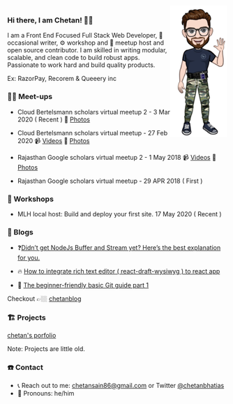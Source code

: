 <img align="right" src="https://github.com/Ckbhatia/Ckbhatia/blob/master/transparent.png" alt="Avatar of chetan kumar" width=130px height=300px />

### Hi there, I am Chetan! 👋🏿

I am a Front End Focused Full Stack Web Developer, 📝 occasional writer, ⚙️ workshop and 🎤 meetup host and open source contributor. I am skilled in writing modular, scalable, and clean code to build robust apps.
Passionate to work hard and build quality products.

Ex: RazorPay, Recorem & Queeery inc


### 🤙🏻 Meet-ups

- Cloud Bertelsmann scholars virtual meetup 2 - 3 Mar 2020 ( Recent )  📸 [Photos](https://photos.app.goo.gl/cLM4eXNoHn6K3atB6)

- Cloud Bertelsmann scholars virtual meetup - 27 Feb 2020  📹 [Videos](https://photos.app.goo.gl/JCRP8wb2siT2ecWx6)  📸 [Photos](https://photos.app.goo.gl/ofHN5VBMuakErKUV6)

- Rajasthan Google scholars virtual meetup 2 - 1 May 2018   📹 [Videos](https://photos.app.goo.gl/71iEM8FzzAjSjD9B2) 📸 [Photos](https://photos.app.goo.gl/Qg1LMFiaP2ziJ9Lm8)

- Rajasthan Google scholars virtual meetup - 29 APR 2018 ( First )


### 📌 Workshops

- MLH local host: Build and deploy your first site. 17 May 2020 ( Recent )


### 📝 Blogs

- ❓[Didn’t get NodeJs Buffer and Stream yet? Here’s the best explanation for you.](https://chetanblog.netlify.app/blog/nodebufferandstream)

- 🔥 [How to integrate rich text editor ( react-draft-wysiwyg ) to react app](https://chetanblog.netlify.app/blog/richreacttexteditor)

- 👯‍ [The beginner-friendly basic Git guide part 1](https://chetanblog.netlify.app/blog/thebeginnerfriendlygit)

Checkout 👉🏼 [chetanblog](https://chetanblog.netlify.app/)

### 🏗 Projects

[chetan's porfolio](https://ckportfolio.netlify.app/)

Note: Projects are little old.


### ☎️ Contact 

-  📞 Reach out to me: chetansain86@gmail.com or Twitter [@chetanbhatias](https://twitter.com/chetanbhatias)
-  👦 Pronouns: he/him
